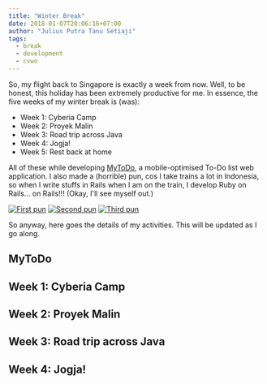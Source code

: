 ```yaml
---
title: "Winter Break"
date: 2018-01-07T20:06:16+07:00
author: "Julius Putra Tanu Setiaji"
tags:
  - break
  - development
  - cvwo
---
```

So, my flight back to Singapore is exactly a week from now. Well, to be honest, this holiday has been extremely productive for me. In essence, the five weeks of my winter break is (was):

  - Week 1: Cyberia Camp
  - Week 2: Proyek Malin
  - Week 3: Road trip across Java
  - Week 4: Jogja!
  - Week 5: Rest back at home

All of these while developing [MyToDo](https://github.com/indocomsoft/cvwo-assignment-2017), a mobile-optimised To-Do list web application. I also made a (horrible) pun, cos I take trains a lot in Indonesia, so when I write stuffs in Rails when I am on the train, I develop Ruby on Rails... on Rails!!! (Okay, I'll see myself out.)

[![First pun](/blog/winter-break/pun-1.jpg#small)](/blog/winter-break/pun-1.jpg) [![Second pun](/blog/winter-break/pun-2.jpg#small)](/blog/winter-break/pun-2.jpg) [![Third pun](/blog/winter-break/pun-3.jpg#small)]((/blog/winter-break/pun-3.jpg))

So anyway, here goes the details of my activities. This will be updated as I go along.

## MyToDo

## Week 1: Cyberia Camp

## Week 2: Proyek Malin

## Week 3: Road trip across Java

## Week 4: Jogja!